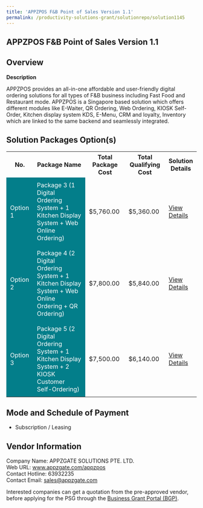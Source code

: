 ```yaml
---
title: 'APPZPOS F&B Point of Sales Version 1.1'
permalink: /productivity-solutions-grant/solutionrepo/solution1145
---
```


## APPZPOS F&B Point of Sales Version 1.1

## Overview

**Description**

APPZPOS provides an all-in-one affordable and user-friendly digital ordering solutions for all types of F&B business including Fast Food and Restaurant mode. APPZPOS is a Singapore based solution which offers different modules like E-Waiter, QR Ordering, Web Ordering, KIOSK Self-Order, Kitchen display system KDS, E-Menu, CRM and loyalty, Inventory which are linked to the same backend and seamlessly integrated.

## Solution Packages Option(s)

<table>
<tr>
<th><b>No.</b></th>
<th><b>Package Name</b></th>
<th><b>Total Package Cost</b></th>
<th><b>Total Qualifying Cost</b></th>
<th><b>Solution Details</b></th>
</tr>
<tr>
<td style='padding: 10px; background-color: #037E8A; color: #FFFFFF;'>Option 1</td>
<td style='padding: 10px; background-color: #037E8A; color: #FFFFFF;'>Package 3 (1 Digital Ordering System + 1 Kitchen Display System + Web Online Ordering)</td>
<td style='padding: 10px;'>$5,760.00</td>
<td style='padding: 10px;'>$5,360.00</td>
<td style='padding: 10px;'><a href='/images/psg/APPZGATE_APPZPOS_03082023_Desensitised_Annex_3_Part3.pdf' target='_blank'>View Details</a></td>
</tr>
<tr>
<td style='padding: 10px; background-color: #037E8A; color: #FFFFFF;'>Option 2</td>
<td style='padding: 10px; background-color: #037E8A; color: #FFFFFF;'>Package 4 (2 Digital Ordering System + 1 Kitchen Display System + Web Online Ordering + QR Ordering)</td>
<td style='padding: 10px;'>$7,800.00</td>
<td style='padding: 10px;'>$5,840.00</td>
<td style='padding: 10px;'><a href='/images/psg/APPZGATE_APPZPOS_03082023_Desensitised_Annex_3_Part4.pdf' target='_blank'>View Details</a></td>
</tr>
<tr>
<td style='padding: 10px; background-color: #037E8A; color: #FFFFFF;'>Option 3</td>
<td style='padding: 10px; background-color: #037E8A; color: #FFFFFF;'>Package 5 (2 Digital Ordering System + 1 Kitchen Display System + 2 KIOSK Customer Self-Ordering)</td>
<td style='padding: 10px;'>$7,500.00</td>
<td style='padding: 10px;'>$6,140.00</td>
<td style='padding: 10px;'><a href='/images/psg/APPZGATE_APPZPOS_03082023_Desensitised_Annex_3_Part5.pdf' target='_blank'>View Details</a></td>
</tr>
</table>

## Mode and Schedule of Payment

 - Subscription / Leasing

## Vendor Information

 Company Name: APPZGATE SOLUTIONS PTE. LTD.<br>Web URL: www.appzgate.com/appzpos <br>Contact Hotline: 63932235 <br>Contact Email: sales@appzgate.com <br>

Interested companies can get a quotation from the pre-approved vendor, before applying for the PSG through the <a href='https://www.businessgrants.gov.sg/' target='_blank' rel='noopener'>Business Grant Portal (BGP)</a>.

<script src="/jquery/resize-tables.js"></script>

